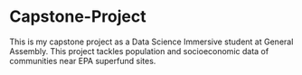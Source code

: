 # Capstone-Project
This is my capstone project as a Data Science Immersive student at General Assembly. This project tackles population and socioeconomic data of communities near EPA superfund sites.
